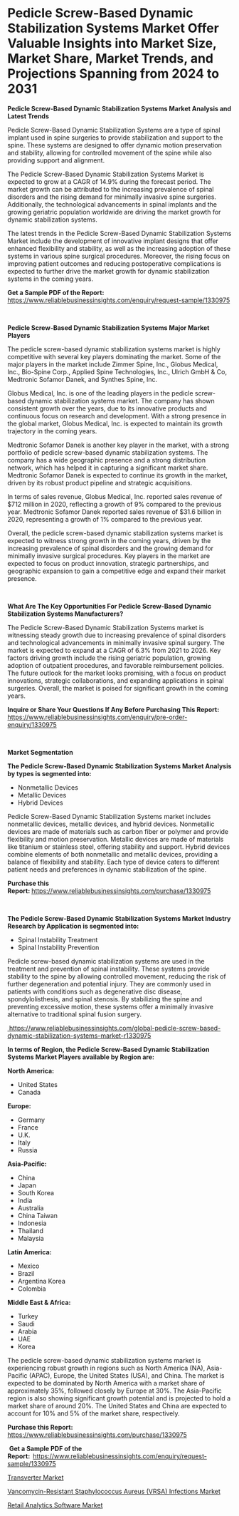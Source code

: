 <p><h1>Pedicle Screw-Based Dynamic Stabilization Systems Market Offer Valuable Insights into Market Size, Market Share, Market Trends, and Projections Spanning from 2024 to 2031</h1></p><p><strong>Pedicle Screw-Based Dynamic Stabilization Systems Market Analysis and Latest Trends</strong></p>
<p><p>Pedicle Screw-Based Dynamic Stabilization Systems are a type of spinal implant used in spine surgeries to provide stabilization and support to the spine. These systems are designed to offer dynamic motion preservation and stability, allowing for controlled movement of the spine while also providing support and alignment.</p><p>The Pedicle Screw-Based Dynamic Stabilization Systems Market is expected to grow at a CAGR of 14.9% during the forecast period. The market growth can be attributed to the increasing prevalence of spinal disorders and the rising demand for minimally invasive spine surgeries. Additionally, the technological advancements in spinal implants and the growing geriatric population worldwide are driving the market growth for dynamic stabilization systems.</p><p>The latest trends in the Pedicle Screw-Based Dynamic Stabilization Systems Market include the development of innovative implant designs that offer enhanced flexibility and stability, as well as the increasing adoption of these systems in various spine surgical procedures. Moreover, the rising focus on improving patient outcomes and reducing postoperative complications is expected to further drive the market growth for dynamic stabilization systems in the coming years.</p></p>
<p><strong>Get a Sample PDF of the Report:&nbsp;</strong> <a href="https://www.reliablebusinessinsights.com/enquiry/request-sample/1330975">https://www.reliablebusinessinsights.com/enquiry/request-sample/1330975</a></p>
<p>&nbsp;</p>
<p><strong>Pedicle Screw-Based Dynamic Stabilization Systems Major Market Players</strong></p>
<p><p>The pedicle screw-based dynamic stabilization systems market is highly competitive with several key players dominating the market. Some of the major players in the market include Zimmer Spine, Inc., Globus Medical, Inc., Bio-Spine Corp., Applied Spine Technologies, Inc., Ulrich GmbH & Co, Medtronic Sofamor Danek, and Synthes Spine, Inc.</p><p>Globus Medical, Inc. is one of the leading players in the pedicle screw-based dynamic stabilization systems market. The company has shown consistent growth over the years, due to its innovative products and continuous focus on research and development. With a strong presence in the global market, Globus Medical, Inc. is expected to maintain its growth trajectory in the coming years.</p><p>Medtronic Sofamor Danek is another key player in the market, with a strong portfolio of pedicle screw-based dynamic stabilization systems. The company has a wide geographic presence and a strong distribution network, which has helped it in capturing a significant market share. Medtronic Sofamor Danek is expected to continue its growth in the market, driven by its robust product pipeline and strategic acquisitions.</p><p>In terms of sales revenue, Globus Medical, Inc. reported sales revenue of $712 million in 2020, reflecting a growth of 9% compared to the previous year. Medtronic Sofamor Danek reported sales revenue of $31.6 billion in 2020, representing a growth of 1% compared to the previous year.</p><p>Overall, the pedicle screw-based dynamic stabilization systems market is expected to witness strong growth in the coming years, driven by the increasing prevalence of spinal disorders and the growing demand for minimally invasive surgical procedures. Key players in the market are expected to focus on product innovation, strategic partnerships, and geographic expansion to gain a competitive edge and expand their market presence.</p></p>
<p>&nbsp;</p>
<p><strong>What Are The Key Opportunities For Pedicle Screw-Based Dynamic Stabilization Systems Manufacturers?</strong></p>
<p><p>The Pedicle Screw-Based Dynamic Stabilization Systems market is witnessing steady growth due to increasing prevalence of spinal disorders and technological advancements in minimally invasive spinal surgery. The market is expected to expand at a CAGR of 6.3% from 2021 to 2026. Key factors driving growth include the rising geriatric population, growing adoption of outpatient procedures, and favorable reimbursement policies. The future outlook for the market looks promising, with a focus on product innovations, strategic collaborations, and expanding applications in spinal surgeries. Overall, the market is poised for significant growth in the coming years.</p></p>
<p><strong>Inquire or Share Your Questions If Any Before Purchasing This Report:</strong> <a href="https://www.reliablebusinessinsights.com/enquiry/pre-order-enquiry/1330975">https://www.reliablebusinessinsights.com/enquiry/pre-order-enquiry/1330975</a></p>
<p>&nbsp;</p>
<p><strong>Market Segmentation</strong></p>
<p><strong>The Pedicle Screw-Based Dynamic Stabilization Systems Market Analysis by types is segmented into:</strong></p>
<p><ul><li>Nonmetallic Devices</li><li>Metallic Devices</li><li>Hybrid Devices</li></ul></p>
<p><p>Pedicle Screw-Based Dynamic Stabilization Systems market includes nonmetallic devices, metallic devices, and hybrid devices. Nonmetallic devices are made of materials such as carbon fiber or polymer and provide flexibility and motion preservation. Metallic devices are made of materials like titanium or stainless steel, offering stability and support. Hybrid devices combine elements of both nonmetallic and metallic devices, providing a balance of flexibility and stability. Each type of device caters to different patient needs and preferences in dynamic stabilization of the spine.</p></p>
<p><strong>Purchase this Report:&nbsp;</strong><a href="https://www.reliablebusinessinsights.com/purchase/1330975">https://www.reliablebusinessinsights.com/purchase/1330975</a></p>
<p>&nbsp;</p>
<p><strong>The Pedicle Screw-Based Dynamic Stabilization Systems Market Industry Research by Application is segmented into:</strong></p>
<p><ul><li>Spinal Instability Treatment</li><li>Spinal Instability Prevention</li></ul></p>
<p><p>Pedicle screw-based dynamic stabilization systems are used in the treatment and prevention of spinal instability. These systems provide stability to the spine by allowing controlled movement, reducing the risk of further degeneration and potential injury. They are commonly used in patients with conditions such as degenerative disc disease, spondylolisthesis, and spinal stenosis. By stabilizing the spine and preventing excessive motion, these systems offer a minimally invasive alternative to traditional spinal fusion surgery.</p></p>
<p><a href="https://www.reliablebusinessinsights.com/global-pedicle-screw-based-dynamic-stabilization-systems-market-r1330975">&nbsp;https://www.reliablebusinessinsights.com/global-pedicle-screw-based-dynamic-stabilization-systems-market-r1330975</a></p>
<p><strong>In terms of Region, the Pedicle Screw-Based Dynamic Stabilization Systems Market Players available by Region are:</strong></p>
<p>
    <p> <strong> North America: </strong>
        <ul>
            <li>United States</li>
            <li>Canada</li>
        </ul>
        </p> 
    <p> <strong> Europe: </strong>
        <ul>
            <li>Germany</li>
            <li>France</li>
            <li>U.K.</li>
            <li>Italy</li>
            <li>Russia</li>
        </ul>
        </p> 
    <p> <strong> Asia-Pacific: </strong>
        <ul>
            <li>China</li>
            <li>Japan</li>
            <li>South Korea</li>
            <li>India</li>
            <li>Australia</li>
            <li>China Taiwan</li>
            <li>Indonesia</li>
            <li>Thailand</li>
            <li>Malaysia</li>
        </ul>
        </p> 
    <p> <strong> Latin America: </strong>
        <ul>
            <li>Mexico</li>
            <li>Brazil</li>
            <li>Argentina Korea</li>
            <li>Colombia</li>
        </ul>
        </p> 
    <p> <strong> Middle East & Africa: </strong>
        <ul>
            <li>Turkey</li>
            <li>Saudi</li>
            <li>Arabia</li>
            <li>UAE</li>
            <li>Korea</li>
        </ul>
    </p>
    </p>
<p><p>The pedicle screw-based dynamic stabilization systems market is experiencing robust growth in regions such as North America (NA), Asia-Pacific (APAC), Europe, the United States (USA), and China. The market is expected to be dominated by North America with a market share of approximately 35%, followed closely by Europe at 30%. The Asia-Pacific region is also showing significant growth potential and is projected to hold a market share of around 20%. The United States and China are expected to account for 10% and 5% of the market share, respectively.</p></p>
<p><strong>Purchase this Report: </strong><a href="https://www.reliablebusinessinsights.com/purchase/1330975">https://www.reliablebusinessinsights.com/purchase/1330975</a></p>
<p>&nbsp;<strong>Get a Sample PDF of the Report:&nbsp;&nbsp;</strong><a href="https://www.reliablebusinessinsights.com/enquiry/request-sample/1330975">https://www.reliablebusinessinsights.com/enquiry/request-sample/1330975</a></p>
<p><strong></strong></p>
<p><p><a href="https://github.com/gdfhhhj/Market-Research-Report-List-5/blob/main/transverter-market.md">Transverter Market</a></p><p><a href="https://github.com/julyju69/Market-Research-Report-List-4/blob/main/vancomycin-resistant-staphylococcus-aureus-vrsa-infections-market.md">Vancomycin-Resistant Staphylococcus Aureus (VRSA) Infections Market</a></p><p><a href="https://github.com/RichRobinson5/Market-Research-Report-List-6/blob/main/retail-analytics-software-market.md">Retail Analytics Software Market</a></p></p>